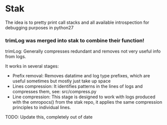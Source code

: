 # Stak
The idea is to pretty print call stacks and all available introspection for debugging purposes in python27

### trimLog was merged into stak to combine their function!

trimLog: Generally compresses redundant and removes not very useful info from logs.

It works in several stages:

- Prefix removal: Removes datatime and log type prefixes, which are useful sometimes but mostly just take up space
- Lines compression: It identifies patterns in the lines of logs and compresses them, see: src/compress.py
- Line compression: This stage is designed to work with logs produced with the omropocs() from the stak repo, it
applies the same compression principles to individual lines.


TODO: Update this, completely out of date
